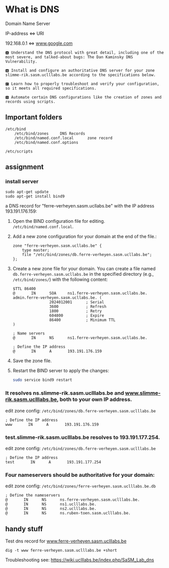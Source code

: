 # What is DNS

Domain Name Server

IP-address <=> URI

192.168.0.1 <=> www.google.com

    🅰 Understand the DNS protocol with great detail, including one of the most severe, and talked-about bugs: The Dan Kaminsky DNS Vulnerability.

    🅱 Install and configure an authoritative DNS server for your zone slimme-rik.sasm.uclllabs.be according to the specifications below.

    🅲 Learn how to properly troubleshoot and verify your configuration, so it meets all required specifications.

    🅳 Automate certain DNS configurations like the creation of zones and records using scripts.

## Important folders

    /etc/bind
        /etc/bind/zones     DNS Records
        /etc/bind/named.conf.local      zone record
        /etc/bind/named.conf.options

    /etc/scripts

## assignment

### install server

    sudo apt-get update
    sudo apt-get install bind9

a DNS record for "ferre-verheyen.sasm.ucllabs.be" with the IP address 193.191.176.159:

1. Open the BIND configuration file for editing. `/etc/bind/named.conf.local`.

2. Add a new zone configuration for your domain at the end of the file.:

   ```bind
   zone "ferre-verheyen.sasm.ucllabs.be" {
       type master;
       file "/etc/bind/zones/db.ferre-verheyen.sasm.ucllabs.be";
   };
   ```

3. Create a new zone file for your domain. You can create a file named `db.ferre-verheyen.sasm.ucllabs.be` in the specified directory (e.g., `/etc/bind/zones/`) with the following content:

   ```bind
   $TTL 86400
   @       IN      SOA     ns1.ferre-verheyen.sasm.ucllabs.be. admin.ferre-verheyen.sasm.ucllabs.be. (
                   2024012001      ; Serial
                   3600            ; Refresh
                   1800            ; Retry
                   604800          ; Expire
                   86400           ; Minimum TTL
   )

   ; Name servers
   @       IN      NS      ns1.ferre-verheyen.sasm.ucllabs.be.

   ; Define the IP address
   @       IN      A       193.191.176.159
   ```

4. Save the zone file.

5. Restart the BIND server to apply the changes:
   ```bash
   sudo service bind9 restart
   ```

### It resolves ns.slimme-rik.sasm.uclllabs.be and www.slimme-rik.sasm.uclllabs.be, both to your own IP address.

edit zone config: `/etc/bind/zones/db.ferre-verheyen.sasm.uclllabs.be`

    ; Define the IP address
    www       IN      A       193.191.176.159

### test.slimme-rik.sasm.uclllabs.be resolves to 193.191.177.254.

edit zone config: `/etc/bind/zones/db.ferre-verheyen.sasm.uclllabs.be`

    ; Define the IP address
    test       IN      A       193.191.177.254

### Four nameservers should be authoritative for your domain:

edit zone config: `/etc/bind/zones/ferre-verheyen.sasm.uclllabs.be.db`

    ; Define the nameservers
    @       IN      NS      ns.ferre-verheyen.sasm.uclllabs.be.
    @       IN      NS      ns1.uclllabs.be.
    @       IN      NS      ns2.uclllabs.be.
    @       IN      NS      ns.ruben-toen.sasm.uclllabs.be.

## handy stuff

Test dns record for www.ferre-verheyen.sasm.uclllabs.be

    dig -t www ferre-verheyen.sasm.uclllabs.be +short

Troubleshooting see: https://wiki.uclllabs.be/index.php/SaSM_Lab_dns
